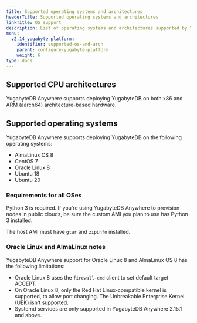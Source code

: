 ```yaml
---
title: Supported operating systems and architectures
headerTitle: Supported operating systems and architectures
linkTitle: OS support
description: List of operating systems and architectures supported by YugabyteDB Anywhere
menu:
  v2.14_yugabyte-platform:
    identifier: supported-os-and-arch
    parent: configure-yugabyte-platform
    weight: 6
type: docs
---
```


## Supported CPU architectures

YugabyteDB Anywhere supports deploying YugabyteDB on both x86 and ARM (aarch64) architecture-based hardware.

## Supported operating systems

YugabyteDB Anywhere supports deploying YugabyteDB on the following operating systems:

* AlmaLinux OS 8
* CentOS 7
* Oracle Linux 8
* Ubuntu 18
* Ubuntu 20

### Requirements for all OSes

Python 3 is required. If you're using YugabyteDB Anywhere to provision nodes in public clouds, be sure the custom AMI you plan to use has Python 3 installed.

The host AMI must have `gtar` and `zipinfo` installed.

### Oracle Linux and AlmaLinux notes

YugabyteDB Anywhere support for Oracle Linux 8 and AlmaLinux OS 8 has the following limitations:

* Oracle Linux 8 uses the `firewall-cmd` client to set default target ACCEPT.
* On Oracle Linux 8, only the Red Hat Linux-compatible kernel is supported, to allow port changing. The Unbreakable Enterprise Kernel (UEK) isn't supported.
* Systemd services are only supported in YugabyteDB Anywhere 2.15.1 and above.
